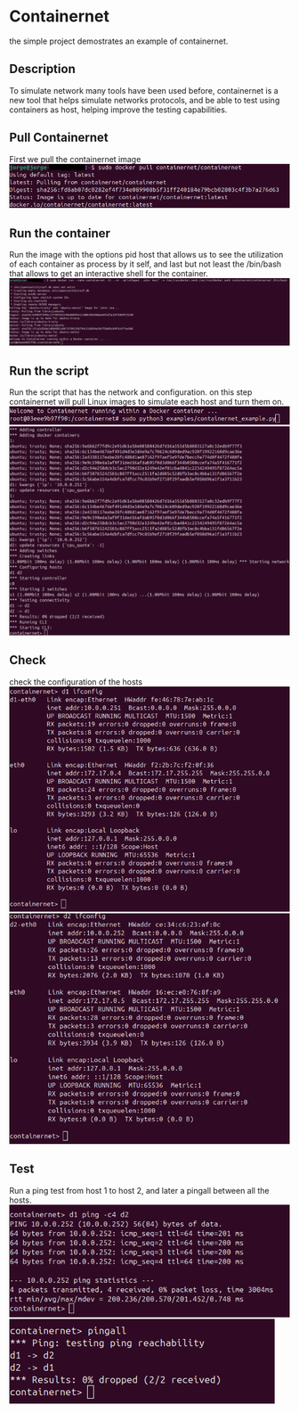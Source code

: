 # Containernet
the simple project demostrates an example of containernet.
## Description
To simulate network many tools have been used before, containernet is a new tool that helps simulate networks protocols, and be able to test using containers as host, helping improve the testing capabilities.
## Pull Containernet
First we pull the containernet image
![screenshoot](images/pull_containernet.png)
## Run the container
Run the image with the options pid host that allows us to see the utilization of each container as process by it self, and last but not least the /bin/bash that allows to get an interactive shell for the container.
![screenshoot](images/run_containernet.png)
## Run the script
Run the script that has the network and configuration. on this step containernet will pull Linux images to simulate each host and turn them on.
![screenshoot](images/run_script.png)
![screenshoot](images/creating_containers.png)
## Check 
check the configuration of the hosts
![screenshoot](images/host1_config.png)
![screenshoot](images/host2_config.png)

## Test
Run a ping test from host 1 to host 2, and later a pingall between all the hosts.
![screenshoot](images/pinghost1_host2.png)
![screenshoot](images/pingall.png)


